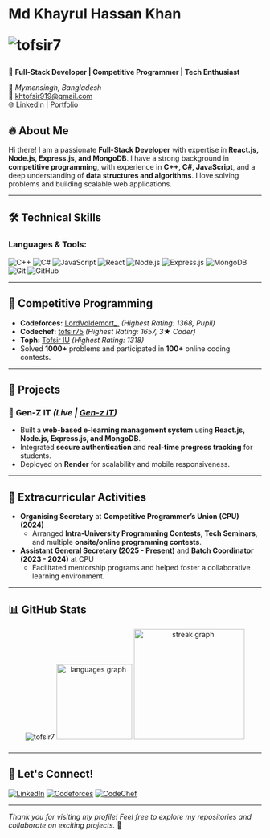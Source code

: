 

# **Md Khayrul Hassan Khan** <p align="left"> <img src="https://komarev.com/ghpvc/?username=tofsir7&label=Profile%20views&color=0e75b6&style=flat" alt="tofsir7" /> </p>

🚀 **Full-Stack Developer | Competitive Programmer | Tech Enthusiast**

📍 *Mymensingh, Bangladesh*  
📧 [khtofsir919@gmail.com](mailto:khtofsir919@gmail.com)  
🌐 [LinkedIn](https://www.linkedin.com/in/khayrul-hassan-khan-4559a9214/) | [Portfolio](#)  


## 🔥 **About Me**

Hi there! I am a passionate **Full-Stack Developer** with expertise in **React.js, Node.js, Express.js, and MongoDB**. I have a strong background in **competitive programming**, with experience in **C++, C#, JavaScript**, and a deep understanding of **data structures and algorithms**. I love solving problems and building scalable web applications.

---

## 🛠 **Technical Skills**

### **Languages & Tools:**
![C++](https://img.shields.io/badge/-C++-00599C?style=flat-square&logo=c%2B%2B&logoColor=white)
![C#](https://img.shields.io/badge/-C%23-239120?style=flat-square&logo=c-sharp&logoColor=white)
![JavaScript](https://img.shields.io/badge/-JavaScript-F7DF1E?style=flat-square&logo=javascript&logoColor=black)
![React](https://img.shields.io/badge/-React-61DAFB?style=flat-square&logo=react&logoColor=black)
![Node.js](https://img.shields.io/badge/-Node.js-339933?style=flat-square&logo=node.js&logoColor=white)
![Express.js](https://img.shields.io/badge/-Express.js-000000?style=flat-square&logo=express&logoColor=white)
![MongoDB](https://img.shields.io/badge/-MongoDB-47A248?style=flat-square&logo=mongodb&logoColor=white)
![Git](https://img.shields.io/badge/-Git-F05032?style=flat-square&logo=git&logoColor=white)
![GitHub](https://img.shields.io/badge/-GitHub-181717?style=flat-square&logo=github&logoColor=white)

---

## 🚀 **Competitive Programming**

- **Codeforces:** [LordVoldemort\_.](https://codeforces.com/profile/_LordVoldemort_) *(Highest Rating: 1368, Pupil)*
- **Codechef:** [tofsir75](https://www.codechef.com/users/tofsir75) *(Highest Rating: 1657, 3★ Coder)*
- **Toph:** [Tofsir IU](https://toph.co/u/Tofsir_IU) *(Highest Rating: 1318)*
- Solved **1000+** problems and participated in **100+** online coding contests.

---

## 📌 **Projects**

### 🔹 **Gen-Z IT** *(Live | [Gen-z IT](https://genzit.onrender.com/))*
- Built a **web-based e-learning management system** using **React.js, Node.js, Express.js, and MongoDB**.
- Integrated **secure authentication** and **real-time progress tracking** for students.
- Deployed on **Render** for scalability and mobile responsiveness.

---

## 🎯 **Extracurricular Activities**

- **Organising Secretary** at **Competitive Programmer’s Union (CPU) (2024)**
  - Arranged **Intra-University Programming Contests**, **Tech Seminars**, and multiple **onsite/online programming contests**.
- **Assistant General Secretary (2025 - Present)** and **Batch Coordinator (2023 - 2024)** at CPU
  - Facilitated mentorship programs and helped foster a collaborative learning environment.

---

## 📊 **GitHub Stats**

<div align="center">
  <img src="https://github-readme-stats.vercel.app/api?username=tofsir7&show_icons=true&theme=radical&locale=en" alt="tofsir7" />
  <img src="https://github-readme-stats.vercel.app/api/top-langs?username=Tofsir7&locale=en&hide_title=false&layout=compact&card_width=320&langs_count=5&theme=dracula&hide_border=false&order=2" height="150" alt="languages graph"  />
  <img src="https://streak-stats.demolab.com?user=tofsir7&locale=en&mode=daily&theme=dark&hide_border=false&border_radius=5&order=3" height="220" alt="streak graph"  />
</div>

###
---

## 🎯 **Let's Connect!**

[![LinkedIn](https://img.shields.io/badge/LinkedIn-0077B5?style=for-the-badge&logo=linkedin&logoColor=white)](https://www.linkedin.com/in/khayrul-hassan-khan-4559a9214/)
[![Codeforces](https://img.shields.io/badge/Codeforces-1F8ACB?style=for-the-badge&logo=codeforces&logoColor=white)](https://codeforces.com/profile/_LordVoldemort_)
[![CodeChef](https://img.shields.io/badge/CodeChef-5B4638?style=for-the-badge&logo=codechef&logoColor=white)](https://www.codechef.com/users/tofsir75)

---

*Thank you for visiting my profile! Feel free to explore my repositories and collaborate on exciting projects.* 🚀
